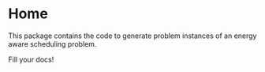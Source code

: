 # Home

This package contains the code to generate problem instances of an energy aware scheduling problem.


Fill your docs!